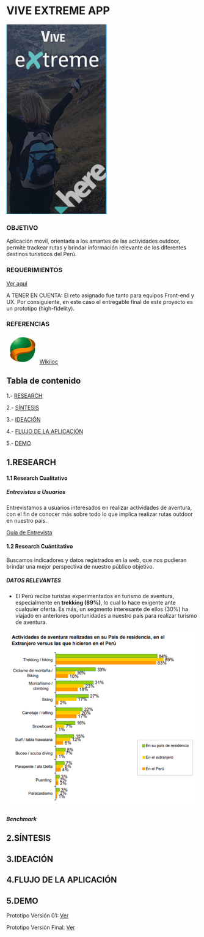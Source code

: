 # VIVE EXTREME APP

![logo](assets/images/preview.PNG)

### **OBJETIVO**
Aplicación movil, orientada a los amantes de las actividades outdoor, permite trackear rutas y brindar información relevante de los diferentes destinos turísticos del Perú.

### **REQUERIMIENTOS**
   [Ver aquí](https://drive.google.com/file/d/1GNGlul4f9GDqBRn-mbMdxyo7wlBGFj35/view?usp=sharing)
   
   A TENER EN CUENTA: El reto asignado fue tanto para equipos Front-end y UX. Por consiguiente, en este caso el entregable final de este proyecto es un prototipo (high-fidelity).


### **REFERENCIAS**
![referencia](assets/images/wikiloc.PNG) [Wikiloc](https://es.wikiloc.com/)



## Tabla de contenido

1.- [RESEARCH](#research)

2.- [SÍNTESIS](#sintesis)

3.- [IDEACIÓN](#ideación)

4.- [FLUJO DE LA APLICACIÓN](#flujo-de-la-aplicación)

5.- [DEMO](#demo)


## 1.RESEARCH
#### 1.1 Research Cualitativo
##### Entrevistas a Usuarios

Entrevistamos a usuarios interesados en realizar actividades de aventura, con el fin de conocer más sobre todo lo que implica realizar rutas outdoor en nuestro país.

[Guía de Entrevista](https://docs.google.com/document/d/1d3CMoJnxAI2V1TIg_0NI9_p1XIugrvIn4AILy7kCLC0/edit?usp=sharing)


#### 1.2 Research Cuántitativo

Buscamos indicadores y datos registrados en la web, que nos pudieran brindar una mejor perspectiva de nuestro público objetivo.

##### DATOS RELEVANTES
 - El Perú recibe turistas experimentados en turismo de aventura, especialmente en **trekking (89%)**,
lo cual lo hace exigente ante cualquier oferta. Es más, un segmento interesante de ellos (30%) ha
viajado en anteriores oportunidades a nuestro país para realizar turismo de aventura.

![bars](assets/images/bars_map.PNG)

##### Benchmark 

## 2.SÍNTESIS
## 3.IDEACIÓN
## 4.FLUJO DE LA APLICACIÓN
## 5.DEMO
Prototipo Versión 01: [Ver](https://marvelapp.com/5d52846)

Prototipo Versión Final: [Ver](https://marvelapp.com/6af43i3/screen/42130117)